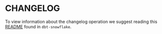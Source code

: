 # CHANGELOG


To view information about the changelog operation we suggest reading this [README](https://github.com/dbt-labs/dbt-snowflake/blob/main/.changes/README.md) found in `dbt-snowflake`.
